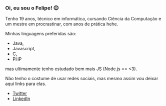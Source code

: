 ### Oi, eu sou o Felipe! 😊

Tenho 19 anos, técnico em informática, cursando Ciência da Computação e um mestre em procrastinar, com anos de prática hehe.

 Minhas linguagens preferidas são: 
- Java,
- Javascript,
- C,
- PHP

mas ultimamente tenho estudado bem mais JS (Node.js == <3).

 Não tenho o costume de usar redes sociais, mas mesmo assim vou deixar aqui links para elas.

* [Twitter](https://twitter.com/manoparapls)
* [LinkedIn](https://www.linkedin.com/in/felipeandradenascimento/)
